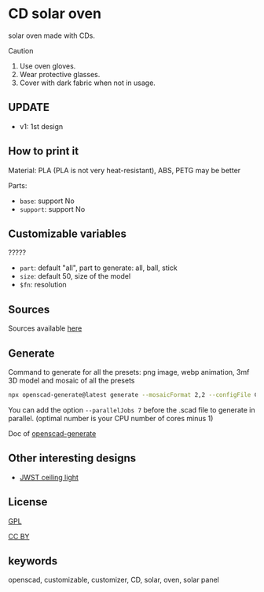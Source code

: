 # CD solar oven

solar oven made with CDs.

Caution
1. Use oven gloves.
2. Wear protective glasses.
3. Cover with dark fabric when not in usage.

## UPDATE

- v1: 1st design

## How to print it

Material: PLA (PLA is not very heat-resistant), ABS, PETG may be better

Parts:
- `base`: support No
- `support`: support No

## Customizable variables

?????
- `part`: default "all", part to generate: all, ball, stick
- `size`: default 50, size of the model
- `$fn`: resolution

## Sources

Sources available [here](https://github.com/yannickbattail/openscad-models/tree/main/CD_solar_oven)

## Generate

Command to generate for all the presets: png image, webp animation, 3mf 3D model and mosaic of all the presets

```bash
npx openscad-generate@latest generate --mosaicFormat 2,2 --configFile CD_solar_oven.yaml ./CD_solar_oven.scad
```

You can add the option `--parallelJobs 7` before the .scad file to generate in parallel. (optimal number is your CPU number of cores minus 1)

Doc of [openscad-generate](https://github.com/yannickbattail/openscad-generate)

## Other interesting designs

- [JWST ceiling light](https://github.com/yannickbattail/openscad-models/tree/main/JWST_ceiling_light)

## License

[GPL](https://www.gnu.org/licenses/gpl-3.0.html)

[CC BY](https://creativecommons.org/licenses/by/4.0/)

## keywords

openscad, customizable, customizer, CD, solar, oven, solar panel
